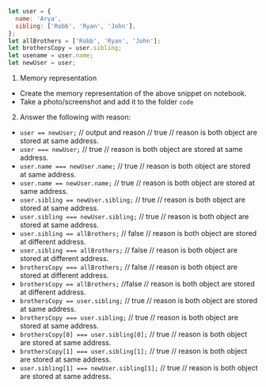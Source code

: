 ```js
let user = {
  name: 'Arya',
  sibling: ['Robb', 'Ryan', 'John'],
};
let allBrothers = ['Robb', 'Ryan', 'John'];
let brothersCopy = user.sibling;
let usename = user.name;
let newUser = user;
```

1. Memory representation

- Create the memory representation of the above snippet on notebook.
- Take a photo/screenshot and add it to the folder `code`

<!-- To add this image here use ![name](./hello.jpg) -->

2. Answer the following with reason:

- `user == newUser;` // output and reason // true // reason is both object are stored at same address.
- `user === newUser;` // true // reason is both object are stored at same address.
- `user.name === newUser.name;` // true // reason is both object are stored at same address.
- `user.name == newUser.name;` // true // reason is both object are stored at same address.
- `user.sibling == newUser.sibling;` // true // reason is both object are stored at same address.
- `user.sibling === newUser.sibling;` // true // reason is both object are stored at same address.
- `user.sibling == allBrothers;` // false // reason is both object are stored at different address.
- `user.sibling === allBrothers;` // false // reason is both object are stored at different address.
- `brothersCopy === allBrothers;` // false // reason is both object are stored at different address.
- `brothersCopy == allBrothers;` //false // reason is both object are stored at different address.
- `brothersCopy == user.sibling;` // true // reason is both object are stored at same address.
- `brothersCopy === user.sibling;` // true // reason is both object are stored at same address.
- `brothersCopy[0] === user.sibling[0];` // true // reason is both object are stored at same address.
- `brothersCopy[1] === user.sibling[1];` // true // reason is both object are stored at same address.
- `user.sibling[1] === newUser.sibling[1];` // true // reason is both object are stored at same address.
